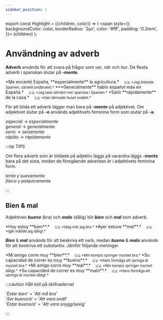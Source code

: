 ```yaml
---
sidebar_position: 1
---
```


export const Highlight = ({children, color}) => (
  <span
    style={{
      backgroundColor: color,
      borderRadius: '2px',
      color: '#fff',
      padding: '0.2rem',
    }}>
    {children}
  </span>
);

# <Highlight color="var(--highlight)">Användning av adverb</Highlight>

**Adverb** används för att svara på frågor som *var*, *när* och *hur*. De flesta adverb i spanskan slutar på **-mente**.

<div class="custom-quote">  
*Me encantó España, **especialmente** la agricultura.*   
&nbsp;&nbsp;&nbsp;<small>🇸🇪 *Jag älskade Spanien, särskilt jordbruket.*</small>    
***Generalmente** hablo español más en España.*   
&nbsp;&nbsp;&nbsp;<small>🇸🇪 *Jag talar allmänt mer spanska i Spanien.*</small>    
*Salió **rápidamente** de la casa.*   
&nbsp;&nbsp;&nbsp;<small>🇸🇪 *Han lämnade huset snabbt.*</small>    
</div>

För att bilda ett adverb lägger man bara på **-mente** på adjektivet. Om adjektivet slutar på **-o** används adjektivets feminina form som slutar på **-a**.

*especial* → *especialmente*     
*general* → *generalmente*     
*serio* → *seriamente*      
*rápido* → *rápidamente*

:::tip TIPS

Om flera adverb som är bildade på adjektiv läggs på varandra läggs **-mente** bara på det sista, medan de föregående adverben är i adjektivets feminina form.

*lenta y suevamente*      
*física y psíquicamente*

:::

## <Highlight color="#ff4802">Bien & mal</Highlight>

Adjektiven ***bueno*** (bra) och ***malo*** (dålig) blir ***bien*** och ***mal*** som adverb. 

<div class="custom-quote">  
*Hoy estoy **bien**.*   
&nbsp;&nbsp;&nbsp;<small>🇸🇪 *Idag mår jag bra.*</small>    
*Ayer estuve **mal**.*   
&nbsp;&nbsp;&nbsp;<small>🇸🇪 *Igår mådde jag dåligt.*</small>    
</div>

***Bien*** & ***mal*** används för att beskriva ett verb, medan ***bueno*** & ***malo*** används för att beskriva ett substantiv. Jämför följande meningar.


<div class="custom-quote">  
*Mi amigo corre muy **bien**.*   
&nbsp;&nbsp;&nbsp;<small>🇸🇪 *Min kompis springer mycket bra.*</small>    
*Su capacidad de correr es muy **bueno**.*   
&nbsp;&nbsp;&nbsp;<small>🇸🇪 *Hans förmåga att springa är mycket bra.*</small>    
*Mi amigo corre muy **mal**.*   
&nbsp;&nbsp;&nbsp;<small>🇸🇪 *Min kompis springer mycket dåligt.*</small>    
*Su capacided de correr es muy **malo**.*   
&nbsp;&nbsp;&nbsp;<small>🇸🇪 *Hans förmåga att springa är mycket dåligt.*</small>   
</div>

:::caution Håll koll på skillnaderna!

'*Estar bien*' = '*Att må bra*'      
'*Ser bueno/a*' = '*Att vara snäll*'     
'*Estar bueno/a*' = '*Att vara snygg/sexig*'      

:::